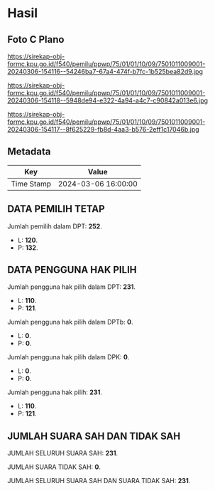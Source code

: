 # Hasil

## Foto C Plano

https://sirekap-obj-formc.kpu.go.id/f540/pemilu/ppwp/75/01/01/10/09/7501011009001-20240306-154116--54246ba7-67a4-474f-b7fc-1b525bea82d9.jpg

https://sirekap-obj-formc.kpu.go.id/f540/pemilu/ppwp/75/01/01/10/09/7501011009001-20240306-154118--5948de94-e322-4a94-a4c7-c90842a013e6.jpg

https://sirekap-obj-formc.kpu.go.id/f540/pemilu/ppwp/75/01/01/10/09/7501011009001-20240306-154117--8f625229-fb8d-4aa3-b576-2eff1c17046b.jpg


## Metadata

| Key        | Value               |
| ---------- | ------------------- |
| Time Stamp | 2024-03-06 16:00:00 |


## DATA PEMILIH TETAP

Jumlah pemilih dalam DPT: **252**.
 * L: **120**.
 * P: **132**.

## DATA PENGGUNA HAK PILIH

Jumlah pengguna hak pilih dalam DPT: **231**.
 * L: **110**.
 * P: **121**.

Jumlah pengguna hak pilih dalam DPTb: **0**.
 * L: **0**.
 * P: **0**.

Jumlah pengguna hak pilih dalam DPK: **0**.
 * L: **0**.
 * P: **0**.

Jumlah pengguna hak pilih: **231**.
 * L: **110**.
 * P: **121**.

## JUMLAH SUARA SAH DAN TIDAK SAH

JUMLAH SELURUH SUARA SAH: **231**.

JUMLAH SUARA TIDAK SAH: **0**.

JUMLAH SELURUH SUARA SAH DAN SUARA TIDAK SAH: **231**.


